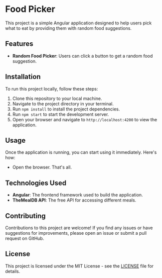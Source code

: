 # Food Picker

This project is a simple Angular application designed to help users pick what to eat by providing them with random food suggestions.

## Features

- **Random Food Picker**: Users can click a button to get a random food suggestion.

## Installation

To run this project locally, follow these steps:

1. Clone this repository to your local machine.
2. Navigate to the project directory in your terminal.
3. Run `npm install` to install the project dependencies.
4. Run `npm start` to start the development server.
5. Open your browser and navigate to `http://localhost:4200` to view the application.

## Usage

Once the application is running, you can start using it immediately. Here's how:

- Open the browser. That's all.

## Technologies Used

- **Angular**: The frontend framework used to build the application.
- **TheMealDB API**: The free API for accessing different meals.
## Contributing

Contributions to this project are welcome! If you find any issues or have suggestions for improvements, please open an issue or submit a pull request on GitHub.

## License

This project is licensed under the MIT License - see the [LICENSE](LICENSE) file for details.
